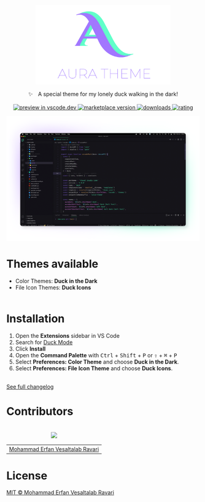 <p align="center">
  <img src="https://github.com/daltonmenezes/assets/blob/master/images/aura-theme/new-heading.png?raw=true" alt="Duck Mode" width="70%" />
</p>

<p align="center">
✨ A special theme for my lonely duck walking in the dark!
  <br><br>

  <!-- Preview in vscode.dev -->
  <a href="https://vscode.dev/theme/daltonmenezes.aura-theme">
    <img alt="preview in vscode.dev" src="https://img.shields.io/badge/preview%20in-vscode.dev-1C1E26?style=for-the-badge&labelColor=1C1E26&color=61ffca">
  </a>  
  <!-- marketplace version -->
  <a href="https://marketplace.visualstudio.com/items?itemName=DaltonMenezes.aura-theme">
    <img alt="marketplace version" src="https://img.shields.io/vscode-marketplace/v/DaltonMenezes.aura-theme.svg?style=for-the-badge&labelColor=1C1E26&color=61ffca">
  </a>
  <!-- downloads -->
  <a href="https://marketplace.visualstudio.com/items?itemName=DaltonMenezes.aura-theme">
    <img alt="downloads" src="https://img.shields.io/visual-studio-marketplace/d/DaltonMenezes.aura-theme.svg?style=for-the-badge&labelColor=1C1E26&color=61ffca">
  </a>
  <!-- rating -->
  <a href="https://marketplace.visualstudio.com/items?itemName=DaltonMenezes.aura-theme">
    <img alt="rating" src="https://img.shields.io/visual-studio-marketplace/stars/DaltonMenezes.aura-theme.svg?style=for-the-badge&labelColor=1C1E26&color=61ffca">
  </a>
</p>

<p align="center">
  <img alt="preview" src="https://github.com/daltonmenezes/assets/blob/master/images/aura-theme/aura-vscode-preview.png?raw=true" >
</p>


# Themes available <br>
  - Color Themes: **Duck in the Dark**
  - File Icon Themes: **Duck Icons**
  <br><br>

# Installation
1. Open the **Extensions** sidebar in VS Code
2. Search for [Duck Mode](https://marketplace.visualstudio.com/items?itemName=DaltonMenezes.aura-theme)
3. Click **Install**
4. Open the **Command Palette** with <kbd>Ctrl</kbd> + <kbd>Shift</kbd> + <kbd>P</kbd> or <kbd>⇧</kbd> + <kbd>⌘</kbd> + <kbd>P</kbd>
5. Select **Preferences: Color Theme** and choose **Duck in the Dark**.
6. Select **Preferences: File Icon Theme** and choose **Duck Icons**.
<br><br>

[See full changelog](https://github.com/daltonmenezes/aura-theme/blob/main/packages/vscode/CHANGELOG.md)

# Contributors
<table>
  <thead>
    <tr>
      <td valign="bottom"><p align="center">
  <a href="https://github.com/MEvesalTR">
    <img src="https://github.com/MEvesalTR.png?size=200" align="center" />
  </a>
</p></td>
    </tr>
  </thead>

  <tbody>
    <td><a href="https://github.com/MEvesalTR">Mohammad Erfan Vesaltalab Ravari</a></td>
  </tbody>
</table>

# License
[MIT © Mohammad Erfan Vesaltalab Ravari](https://github.com/MEvesalTR/duck-mode/blob/main/LICENSE)